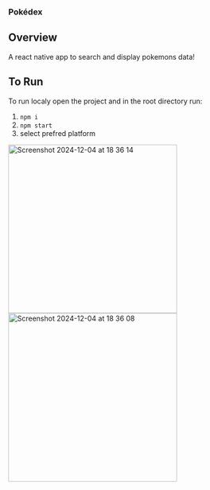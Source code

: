 ### Pokédex

## Overview
A react native app to search and display pokemons data!

## To Run
To run localy open the project and in the root directory run:
1. `npm i`
2. `npm start`
3. select prefred platform

<img width="339" alt="Screenshot 2024-12-04 at 18 36 14" src="https://github.com/user-attachments/assets/eb033411-14b0-44b5-b6f8-36c76753a987">
<img width="339" alt="Screenshot 2024-12-04 at 18 36 08" src="https://github.com/user-attachments/assets/99f766c5-88d6-409e-80e0-4506f3100477">
